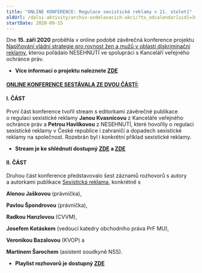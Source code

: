 ```yaml
---
title: "ONLINE KONFERENCE: Regulace sexistické reklamy v 21. století"
oldUrl: /dalsi-aktivity/archiv-vzdelavacich-akci/?tx_odcalendar[uid]=345&cHash=d1982ed7bb1e627a4ef6c3898fb3bed2
startDate: 2020-09-15
---
```


<p>Dne <strong>15. září 2020</strong> proběhla v online podobě závěrečná konference projektu <a href="/kancelar-vop/projekty-spoluprace/naplnovani-vladni-strategie/" target="_blank">Naplňování vládní strategie pro rovnost žen a mužů v oblasti diskriminační reklamy</a>, kterou pořádalo NESEHNUTÍ ve spolupráci s Kanceláří veřejného ochránce práv.</p><ul><li><strong>Více informací o projektu naleznete </strong><a href="http://nesehnuti.cz/naplnovani-vladni-strategie-pro-rovnost-zen-a-muzu-v-oblasti-diskriminacni-reklamy/" target="_blank"><strong>ZDE</strong></a></li></ul><p></p><h4 class="oranzova align-center"><u>ONLINE KONFERENCE SESTÁVALA ZE DVOU ČÁSTÍ:</u> </h4><h4 class="align-blok oranzova">I. ČÁST</h4>
<p class="align-blok">První část konference tvořil stream s editorkami závěrečné publikace o regulaci sexistické reklamy <strong>Janou Kvasnicovu</strong> z Kanceláře veřejného ochránce práv a <strong>Petrou Havlíkovou</strong> z NESEHNUTÍ, které hovořily o regulaci sexistické reklamy v České republice i zahraničí a dopadech sexistické reklamy na společnost. Rozebrán byl i konkrétní příklad sexistické reklamy. </p><ul><li><strong>Stream je ke shlédnutí dostupný </strong><a href="https://www.youtube.com/watch?v=ccrOfD2l0pA&amp;t=9s" target="_blank"><strong>ZDE</strong></a><strong> a </strong><a href="https://www.facebook.com/nesehnuti" target="_blank"><strong>ZDE</strong></a></li></ul><p></p><h4 class="align-blok oranzova">II. ČÁST</h4>
<p class="align-blok">Druhou část konference představovalo šest záznamů rozhovorů s autory a autorkami publikace <a href="http://zenskaprava.cz/files/Sexisticka%CC%81-reklama.pdf" target="_blank">Sexistická reklama</a>, konkrétně s</p>
<p><strong>Alenou Jaškovou</strong> (právnička),</p>
<p><strong>Pavlou Špondrovou</strong> (právnička),</p>
<p><strong>Radkou Hanzlovou</strong> (CVVM),</p>
<p><strong>Josefem Kotáskem</strong> (vedoucí katedry obchodního práva PrF MU),</p>
<p><strong>Veronikou Bazalovou</strong> (KVOP) a</p>
<p><strong>Martinem Šarochem</strong> (asistent soudkyně NSS).</p><ul><li><strong>Playlist rozhovorů je dostupný </strong><a href="https://www.youtube.com/playlist?list=PLCuH3iES4_mbbiPT6_MDFXwbBHna3zrPJ" target="_blank"><strong>ZDE</strong></a></li></ul>
